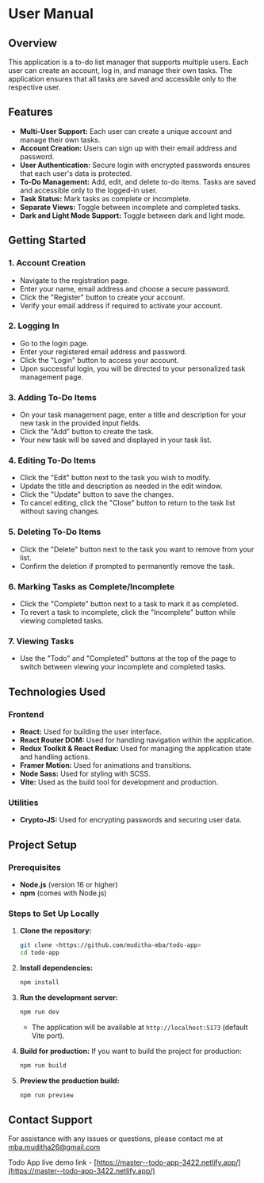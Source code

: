 # User Manual

## Overview

This application is a to-do list manager that supports multiple users. Each user can create an account, log in, and manage their own tasks. The application ensures that all tasks are saved and accessible only to the respective user.

## Features

- **Multi-User Support:** Each user can create a unique account and manage their own tasks.
- **Account Creation:** Users can sign up with their email address and password.
- **User Authentication:** Secure login with encrypted passwords ensures that each user's data is protected.
- **To-Do Management:** Add, edit, and delete to-do items. Tasks are saved and accessible only to the logged-in user.
- **Task Status:** Mark tasks as complete or incomplete.
- **Separate Views:** Toggle between incomplete and completed tasks.
- **Dark and Light Mode Support:** Toggle between dark and light mode.

## Getting Started

### 1. Account Creation

- Navigate to the registration page.
- Enter your name, email address and choose a secure password.
- Click the "Register" button to create your account.
- Verify your email address if required to activate your account.

### 2. Logging In

- Go to the login page.
- Enter your registered email address and password.
- Click the "Login" button to access your account.
- Upon successful login, you will be directed to your personalized task management page.

### 3. Adding To-Do Items

- On your task management page, enter a title and description for your new task in the provided input fields.
- Click the "Add" button to create the task.
- Your new task will be saved and displayed in your task list.

### 4. Editing To-Do Items

- Click the "Edit" button next to the task you wish to modify.
- Update the title and description as needed in the edit window.
- Click the "Update" button to save the changes.
- To cancel editing, click the "Close" button to return to the task list without saving changes.

### 5. Deleting To-Do Items

- Click the "Delete" button next to the task you want to remove from your list.
- Confirm the deletion if prompted to permanently remove the task.

### 6. Marking Tasks as Complete/Incomplete

- Click the "Complete" button next to a task to mark it as completed.
- To revert a task to incomplete, click the "Incomplete" button while viewing completed tasks.

### 7. Viewing Tasks

- Use the "Todo" and "Completed" buttons at the top of the page to switch between viewing your incomplete and completed tasks.

## Technologies Used

### Frontend

- **React:** Used for building the user interface.
- **React Router DOM:** Used for handling navigation within the application.
- **Redux Toolkit & React Redux:** Used for managing the application state and handling actions.
- **Framer Motion:** Used for animations and transitions.
- **Node Sass:** Used for styling with SCSS.
- **Vite:** Used as the build tool for development and production.

### Utilities

- **Crypto-JS:** Used for encrypting passwords and securing user data.

## Project Setup

### Prerequisites

- **Node.js** (version 16 or higher)
- **npm** (comes with Node.js)

### Steps to Set Up Locally

1. **Clone the repository:**

   ```bash
   git clone <https://github.com/muditha-mba/todo-app>
   cd todo-app
   ```

2. **Install dependencies:**

   ```bash
   npm install
   ```

3. **Run the development server:**

   ```bash
   npm run dev
   ```

   - The application will be available at `http://localhost:5173` (default Vite port).

4. **Build for production:**
   If you want to build the project for production:

   ```bash
   npm run build
   ```

5. **Preview the production build:**
   ```bash
   npm run preview
   ```

## Contact Support

For assistance with any issues or questions, please contact me at [mba.muditha26@gmail.com](mba.muditha26@gmail.com)

Todo App live demo link - [https://master--todo-app-3422.netlify.app/](https://master--todo-app-3422.netlify.app/)
